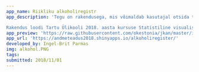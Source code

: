 ```yaml
---
app_name: Riikliku alkoholiregistr
app_description: 'Tegu on rakendusega, mis võimaldab kasutajal otsida tooteid riiklikku alkoholiregistrisse kantud jookide seast ning näha andmetel põhinevat statistikat. Registri pidamise eesmärk on korrastatud andmekogu loomine Eestis toodetava ja Eestisse toimetatava alkoholi kohta ja «Alkoholiseaduse» § 8 lõikes 1 määratud ülesannete täitmine.

Rakendus loodi Tartu Ülikooli 2018. aasta kursuse Statistiline visualiseerimine ja andmeteadus raames. '
app_preview: 'https://raw.githubusercontent.com/okestonia/jkan/master/img/alkohol.PNG'
app_url: 'https://andmeteadus2018.shinyapps.io/alkoholiregister/'
developed_by: Ingel-Brit Parmas
img: alkohol.PNG
tags:
submitted: 2018/11/01
---
```

